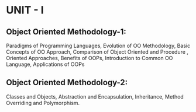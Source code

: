 # UNIT - I 
## Object Oriented Methodology-1: 
Paradigms of Programming Languages, Evolution of OO Methodology, Basic Concepts of OO Approach, Comparison of Object Oriented and Procedure , Oriented Approaches, Benefits of OOPs, Introduction to Common OO Language, Applications of OOPs

## Object Oriented Methodology-2: 
Classes and Objects, Abstraction and Encapsulation, Inheritance, Method Overriding and Polymorphism. 
